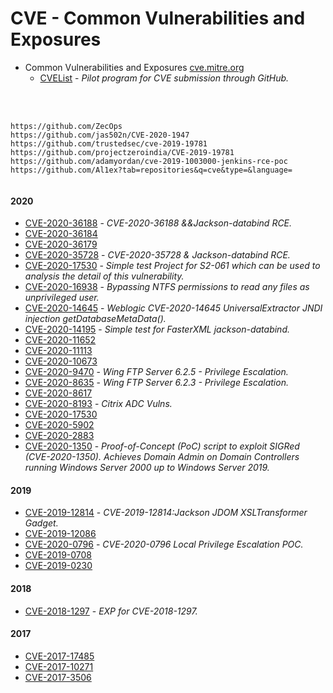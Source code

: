 # CVE - Common Vulnerabilities and Exposures

- Common Vulnerabilities and Exposures [cve.mitre.org](https://cve.mitre.org)
  - [CVEList](https://github.com/CVEProject/cvelist) - _Pilot program for CVE submission through GitHub._
<br >
<br >

````
https://github.com/ZecOps
https://github.com/jas502n/CVE-2020-1947
https://github.com/trustedsec/cve-2019-19781
https://github.com/projectzeroindia/CVE-2019-19781
https://github.com/adamyordan/cve-2019-1003000-jenkins-rce-poc
https://github.com/Al1ex?tab=repositories&q=cve&type=&language=


````
#### 2020
- [CVE-2020-36188](https://github.com/Al1ex/CVE-2020-36188) - _CVE-2020-36188 &&Jackson-databind RCE._
- [CVE-2020-36184](https://github.com/Al1ex/CVE-2020-36184)
- [CVE-2020-36179](https://github.com/Al1ex/CVE-2020-36179)
- [CVE-2020-35728](https://github.com/Al1ex/CVE-2020-35728) - _CVE-2020-35728 & Jackson-databind RCE._
- [CVE-2020-17530](https://github.com/Al1ex/CVE-2020-17530) - _Simple test Project for S2-061 which can be used to analysis the detail of this vulnerability._
- [CVE-2020-16938](https://github.com/ioncodes/CVE-2020-16938) - _Bypassing NTFS permissions to read any files as unprivileged user._
- [CVE-2020-14645](https://github.com/Al1ex/CVE-2020-14645) - _Weblogic CVE-2020-14645 UniversalExtractor JNDI injection getDatabaseMetaData()._
- [CVE-2020-14195](https://github.com/Al1ex/CVE-2020-14195) - _Simple test for FasterXML jackson-databind._
- [CVE-2020-11652](https://github.com/Al1ex/CVE-2020-11652)
- [CVE-2020-11113](https://github.com/Al1ex/CVE-2020-11113)
- [CVE-2020-10673](https://github.com/Al1ex/CVE-2020-10673)
- [CVE-2020-9470](https://github.com/Al1ex/CVE-2020-9470) - _Wing FTP Server 6.2.5 - Privilege Escalation._
- [CVE-2020-8635](https://github.com/Al1ex/CVE-2020-8635) - _Wing FTP Server 6.2.3 - Privilege Escalation._
- [CVE-2020-8617](https://github.com/knqyf263/CVE-2020-8617)
- [CVE-2020-8193](https://github.com/jas502n/CVE-2020-8193) - _Citrix ADC Vulns._
- [CVE-2020-17530](https://github.com/Al1ex/CVE-2020-17530)
- [CVE-2020-5902](https://github.com/Al1ex/CVE-2020-5902)
- [CVE-2020-2883](https://github.com/Al1ex/CVE-2020-2883)
- [CVE-2020-1350](https://github.com/Al1ex/CVE-2020-1350) - _Proof-of-Concept (PoC) script to exploit SIGRed (CVE-2020-1350). Achieves Domain Admin on Domain Controllers running Windows Server 2000 up to Windows Server 2019._
#### 2019
- [CVE-2019-12814](https://github.com/Al1ex/CVE-2019-12814) - _CVE-2019-12814:Jackson JDOM XSLTransformer Gadget._
- [CVE-2019-12086](https://github.com/Al1ex/CVE-2019-12086)
- [CVE-2020-0796](https://github.com/ZecOps/CVE-2020-0796-LPE-POC) - _CVE-2020-0796 Local Privilege Escalation POC._
- [CVE-2019-0708](https://github.com/Ekultek/BlueKeep)
- [CVE-2019-0230](https://github.com/Al1ex/CVE-2019-0230)

#### 2018
- [CVE-2018-1297](https://github.com/Al1ex/CVE-2018-1297) - _EXP for CVE-2018-1297._

#### 2017
- [CVE-2017-17485](https://github.com/Al1ex/CVE-2017-17485)
- [CVE-2017-10271](https://github.com/Al1ex/CVE-2017-10271)
- [CVE-2017-3506](https://github.com/Al1ex/CVE-2017-3506)






